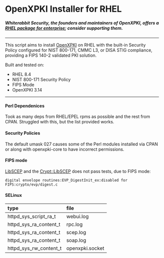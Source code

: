 # OpenXPKI Installer for RHEL
##### Whiterabbit Security, the founders and maintainers of OpenXPKI, offers a [RHEL package for enterprise](https://www.whiterabbitsecurity.com/produkte/openxpki/ "OpenXPKI offers a RHEL package for enterprise"); consider supporting them.
------------
This script aims to install [OpenXPKI](https://github.com/openxpki/openxpki "OpenXPKI") on RHEL with the built-in Security Policy configured for NIST 800-171, CMMC L3, or DISA STIG compliance, providing a FIPS 140-2 validated PKI solution.

Built and tested on:
- RHEL 8.4
- NIST 800-171 Security Policy
- FIPS Mode
- OpenXPKI 3.14
------------


#### Perl Dependenices
Took as many deps from RHEL/EPEL rpms as possible and the rest from CPAN. Struggled with this, but the list provided works.
  

#### Security Policies
The default umask 027 causes some of the Perl modules installed via CPAN or along with openxpki-core to have incorrect permissions.


#### FIPS mode
[LibSCEP](https://github.com/Javex/libscep.git "LibSCEP") and the [Crypt::LibSCEP](https://metacpan.org/pod/Crypt::LibSCEP "Crypt::LibSCEP") does not pass tests, due to FIPS mode:

`digital envelope routines:EVP_DigestInit_ex:disabled for FIPS:crypto/evp/digest.c`


#### SELinux
|type|file|
| :------------ | :------------ |
|httpd_sys_script_ra_t|webui.log|
|httpd_sys_ra_content_t|rpc.log|
|httpd_sys_ra_content_t|scep.log|
|httpd_sys_ra_content_t|soap.log|
|httpd_sys_rw_content_t|openxpki.socket|
